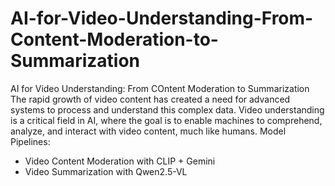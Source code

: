 # AI-for-Video-Understanding-From-Content-Moderation-to-Summarization
AI for Video Understanding: From COntent Moderation to Summarization
The rapid growth of video content has created a need for advanced systems to process and understand this complex data. Video understanding is a critical field in AI, where the goal is to enable machines to comprehend, analyze, and interact with video content, much like humans.
Model Pipelines:

- Video Content Moderation with CLIP + Gemini
- Video Summarization with Qwen2.5-VL
